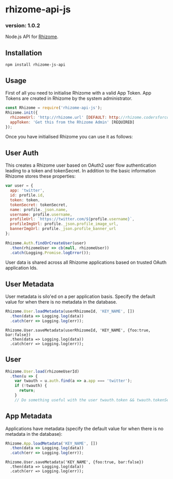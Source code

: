 # rhizome-api-js
### version: 1.0.2
Node.js API for [Rhizome](https://github.com/coders-for-corbyn/rhizome).

## Installation
`npm install rhizome-js-api`

## Usage
First of all you need to initialise Rhizome with a valid App Token. App Tokens are created in Rhizome by the system administrator.
```javascript
const Rhizome = require('rhizome-api-js');
Rhizome.init({
  rhizomeUrl: 'http://rhizome.url' [DEFAULT: http://rhizome.codersforcorbyn.com],
  appToken: 'Get this from the Rhizome Admin' [REQUIRED]
});
```
Once you have initialised Rhizome you can use it as follows:

## User Auth
This creates a Rhizome user based on OAuth2 user flow authentication leading to a token and tokenSecret. In addition to the basic information Rhizome stores these properties:
```javascript
var user = {
  app: 'twitter',
  id: profile.id,
  token: token,
  tokenSecret: tokenSecret,
  name: profile._json.name,
  username: profile.username,
  profileUrl: `https://twitter.com/${profile.username}`,
  profileImgUrl: profile._json.profile_image_url,
  bannerImgUrl: profile._json.profile_banner_url
};
  
Rhizome.Auth.findOrCreateUser(user)
  .then(rhizomeUser => cb(null, rhizomeUser))
  .catch(Logging.Promise.logError());
```
User data is shared across all Rhizome applications based on trusted OAuth application Ids.

## User Metadata
User metadata is silo'ed on a per application basis. Specify the default value for when there is no metadata in the database.
```javascript
Rhizome.User.loadMetadata(userRhizomeId, 'KEY_NAME', [])
  .then(data => Logging.log(data))
  .catch(err => Logging.log(err));
```
```
Rhizome.User.saveMetadata(userRhizomeId, 'KEY_NAME', {foo:true, bar:false})
  .then(data => Logging.log(data))
  .catch(err => Logging.log(err));
```

## User
```javascript
Rhizome.User.load(rhizomeUserId)
  .then(u => {
    var twauth = u.auth.find(a => a.app === 'twitter');
    if (!twauth) {
      return;
    }
    // Do something useful with the user twauth.token && twauth.tokenSecret
```
## App Metadata
Applications have metadata (specify the default value for when there is no metadata in the database):
```javascript
Rhizome.App.loadMetadata('KEY_NAME', [])
  .then(data => Logging.log(data))
  .catch(err => Logging.log(err));
```
```
Rhizome.User.saveMetadata('KEY_NAME', {foo:true, bar:false})
  .then(data => Logging.log(data))
  .catch(err => Logging.log(err));
```

